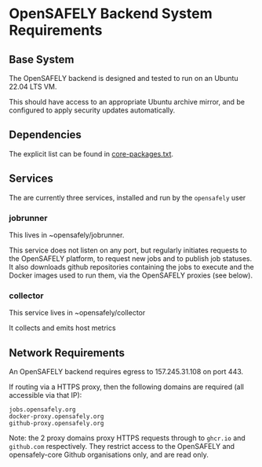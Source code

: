 # OpenSAFELY Backend System Requirements

## Base System

The OpenSAFELY backend is designed and tested to run on an Ubuntu 22.04 LTS VM.

This should have access to an appropriate Ubuntu archive mirror, and be
configured to apply security updates automatically.


## Dependencies

The explicit list can be found in [core-packages.txt](core-packages.txt).


## Services

The are currently three services, installed and run by the `opensafely` user

### jobrunner

This lives in ~opensafely/jobrunner.

This service does not listen on any port, but regularly initiates requests to the
OpenSAFELY platform, to request new jobs and to publish job statuses.  It also
downloads github repositories containing the jobs to execute and the Docker
images used to run them, via the OpenSAFELY proxies (see below).

### collector

This service lives in ~opensafely/collector

It collects and emits host metrics


## Network Requirements

An OpenSAFELY backend requires egress to 157.245.31.108 on port 443.

If routing via a HTTPS proxy, then the following domains are required (all accessible via that IP):

    jobs.opensafely.org
    docker-proxy.opensafely.org
    github-proxy.opensafely.org


Note: the 2 proxy domains proxy HTTPS requests through to `ghcr.io` and
`github.com` respectively. They restrict access to the OpenSAFELY and
opensafely-core Github organisations only, and are read only.

